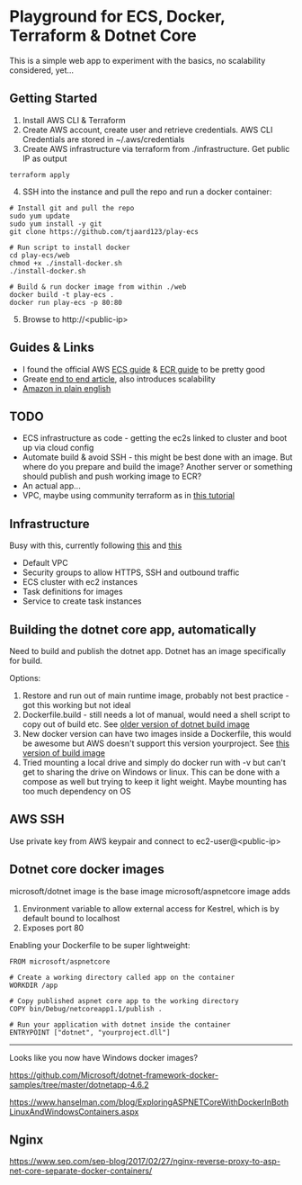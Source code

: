 # Playground for ECS, Docker, Terraform & Dotnet Core

This is a simple web app to experiment with the basics, no scalability considered, yet...

## Getting Started

1. Install AWS CLI & Terraform
2. Create AWS account, create user and retrieve credentials.  AWS CLI Credentials are stored in ~/.aws/credentials
3. Create AWS infrastructure via terraform from ./infrastructure.  Get public IP as output

```shell
terraform apply
```

4. SSH into the instance and pull the repo and run a docker container:

```shell
# Install git and pull the repo
sudo yum update
sudo yum install -y git
git clone https://github.com/tjaard123/play-ecs

# Run script to install docker
cd play-ecs/web
chmod +x ./install-docker.sh
./install-docker.sh

# Build & run docker image from within ./web
docker build -t play-ecs .
docker run play-ecs -p 80:80
```

5. Browse to http://\<public-ip>

## Guides & Links
* I found the official AWS [ECS guide](http://docs.aws.amazon.com/AmazonECS/latest/developerguide/Welcome.html) & [ECR guide](http://docs.aws.amazon.com/AmazonECR/latest/userguide/ECR_GetStarted.html) to be pretty good
* Greate [end to end article](https://blog.gruntwork.io/an-introduction-to-terraform-f17df9c6d180), also introduces scalability 
* [Amazon in plain english]( https://www.expeditedssl.com/aws-in-plain-english)

## TODO

* ECS infrastructure as code - getting the ec2s linked to cluster and boot up via cloud config
* Automate build & avoid SSH - this might be best done with an image. But where do you prepare and build the image?  Another server or something should publish and push working image to ECR?
* An actual app...
* VPC, maybe using community terraform as in [this tutorial]((http://vilkeliskis.com/articles/bootstrapping-docker-infrastructure-with-terraform))

## Infrastructure

Busy with this, currently following [this](http://vilkeliskis.com/articles/bootstrapping-docker-infrastructure-with-terraform) and [this](http://blog.shippable.com/create-a-container-cluster-using-terraform-with-aws-part-1)

* Default VPC
* Security groups to allow HTTPS, SSH and outbound traffic
* ECS cluster with ec2 instances
* Task definitions for images
* Service to create task instances

## Building the dotnet core app, automatically
Need to build and publish the dotnet app.  Dotnet has an image specifically for build.

Options:
1. Restore and run out of main runtime image, probably not best practice - got this working but not ideal
1. Dockerfile.build - still needs a lot of manual, would need a shell script to copy out of build etc.  See [older version of dotnet build image](https://github.com/aspnet/aspnet-docker/blob/d296d012c42d6ced6d4e6a95ae0d85a46043d1bf/README.aspnetcore-build.md)
1. New docker version can have two images inside a Dockerfile, this would be awesome but AWS doesn't support this version yourproject.  See [this version of build image](https://github.com/aspnet/aspnet-docker/tree/e45a99d296e6a92672cdff39911f523abe1e9694/README.aspnetcore-build.md)
1. Tried mounting a local drive and simply do docker run with -v but can't get to sharing the drive on Windows or linux.  This can be done with a compose as well but trying to keep it light weight.  Maybe mounting has too much dependency on OS

## AWS SSH
Use private key from AWS keypair and connect to ec2-user@\<public-ip>

## Dotnet core docker images
microsoft/dotnet image is the base image
microsoft/aspnetcore image adds

1. Environment variable to allow external access for Kestrel, which is by default bound to localhost
2. Exposes port 80

Enabling your Dockerfile to be super lightweight:

```docker
FROM microsoft/aspnetcore

# Create a working directory called app on the container
WORKDIR /app

# Copy published aspnet core app to the working directory
COPY bin/Debug/netcoreapp1.1/publish .

# Run your application with dotnet inside the container
ENTRYPOINT ["dotnet", "yourproject.dll"]
```

---
Looks like you now have Windows docker images?

https://github.com/Microsoft/dotnet-framework-docker-samples/tree/master/dotnetapp-4.6.2

https://www.hanselman.com/blog/ExploringASPNETCoreWithDockerInBothLinuxAndWindowsContainers.aspx

## Nginx

https://www.sep.com/sep-blog/2017/02/27/nginx-reverse-proxy-to-asp-net-core-separate-docker-containers/